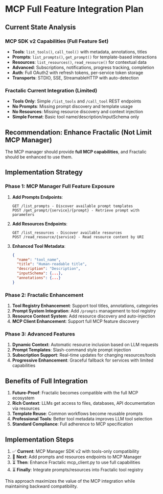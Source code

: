 # MCP Full Feature Integration Plan

## Current State Analysis

### MCP SDK v2 Capabilities (Full Feature Set)
- **Tools**: `list_tools()`, `call_tool()` with metadata, annotations, titles
- **Prompts**: `list_prompts()`, `get_prompt()` for template-based interactions  
- **Resources**: `list_resources()`, `read_resource()` for contextual data
- **Advanced**: Subscriptions, notifications, progress tracking, completion
- **Auth**: Full OAuth2 with refresh tokens, per-service token storage
- **Transports**: STDIO, SSE, StreamableHTTP with auto-detection

### Fractalic Current Integration (Limited)
- **Tools Only**: Simple `/list_tools` and `/call_tool` REST endpoints
- **No Prompts**: Missing prompt discovery and template usage
- **No Resources**: Missing resource discovery and context injection
- **Simple Format**: Basic tool name/description/inputSchema only

## Recommendation: Enhance Fractalic (Not Limit MCP Manager)

The MCP manager should provide **full MCP capabilities**, and Fractalic should be enhanced to use them.

## Implementation Strategy

### Phase 1: MCP Manager Full Feature Exposure
1. **Add Prompts Endpoints**:
   ```
   GET /list_prompts - Discover available prompt templates
   POST /get_prompt/{service}/{prompt} - Retrieve prompt with parameters
   ```

2. **Add Resources Endpoints**:
   ```
   GET /list_resources - Discover available resources
   POST /read_resource/{service} - Read resource content by URI
   ```

3. **Enhanced Tool Metadata**:
   ```json
   {
     "name": "tool_name",
     "title": "Human-readable title",
     "description": "Description",
     "inputSchema": {...},
     "annotations": {...}
   }
   ```

### Phase 2: Fractalic Enhancement
1. **Tool Registry Enhancement**: Support tool titles, annotations, categories
2. **Prompt System Integration**: Add `/prompts` management to tool registry
3. **Resource Context System**: Add resource discovery and auto-injection
4. **MCP Client Enhancement**: Support full MCP feature discovery

### Phase 3: Advanced Features
1. **Dynamic Context**: Automatic resource inclusion based on LLM requests
2. **Prompt Templates**: Slash-command style prompt injection
3. **Subscription Support**: Real-time updates for changing resources/tools
4. **Progressive Enhancement**: Graceful fallback for services with limited capabilities

## Benefits of Full Integration

1. **Future-Proof**: Fractalic becomes compatible with the full MCP ecosystem
2. **Rich Context**: LLMs get access to files, databases, API documentation via resources
3. **Template Reuse**: Common workflows become reusable prompts
4. **Professional Tools**: Better tool metadata improves LLM tool selection
5. **Standard Compliance**: Full adherence to MCP specification

## Implementation Steps

1. ✅ **Current**: MCP Manager SDK v2 with tools-only compatibility
2. 🔄 **Next**: Add prompts and resources endpoints to MCP Manager  
3. ⏳ **Then**: Enhance Fractalic mcp_client.py to use full capabilities
4. ⏳ **Finally**: Integrate prompts/resources into Fractalic tool registry

This approach maximizes the value of the MCP integration while maintaining backward compatibility.
